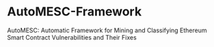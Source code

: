 # AutoMESC-Framework
AutoMESC: Automatic Framework for Mining and Classifying Ethereum Smart Contract Vulnerabilities and Their Fixes

